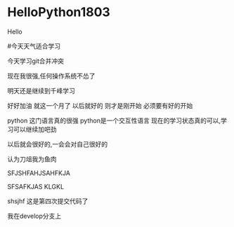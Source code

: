 # HelloPython1803
Hello

#今天天气适合学习


今天学习git合并冲突


现在我很强,任何操作系统不怂了

明天还是继续到千峰学习

好好加油
就这一个月了
以后就好的
则才是刚开始
必须要有好的开始

python  这门语言真的很强
python是一个交互性语言
现在的学习状态真的可以,学习可以继续加吧劲

以后就会很好的,一会会对自己很好的


认为刀俎我为鱼肉

SFJSHFAHJSAHFKJA

SFSAFKJAS
KLGKL


shsjhf
这是第四次提交代码了

我在develop分支上


